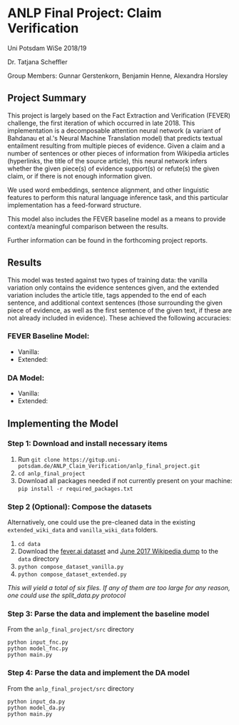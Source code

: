 # ANLP Final Project: Claim Verification

Uni Potsdam WiSe 2018/19

Dr. Tatjana Scheffler

Group Members:
Gunnar Gerstenkorn, Benjamin Henne, Alexandra Horsley

## Project Summary
This project is largely based on the Fact Extraction and Verification (FEVER) challenge, the first iteration of which occurred in late 2018. This implementation is a decomposable attention neural network (a variant of Bahdanau et al.'s Neural Machine Translation model) that predicts textual entailment resulting from multiple pieces of evidence. Given a claim and a number of sentences or other pieces of information from Wikipedia articles (hyperlinks, the title of the source article), this neural network infers whether the given piece(s) of evidence support(s) or refute(s) the given claim, or if there is not enough information given.

We used word embeddings, sentence alignment, and other linguistic features to perform this natural language inference task, and this particular implementation has a feed-forward structure.

This model also includes the FEVER baseline model as a means to provide context/a meaningful comparison between the results.

Further information can be found in the forthcoming project reports.

## Results
This model was tested against two types of training data: the vanilla variation only contains the evidence sentences given, and the extended variation includes the article title, tags appended to the end of each sentence, and additional context sentences (those surrounding the given piece of evidence, as well as the first sentence of the given text, if these are not already included in evidence). These achieved the following accuracies:
### FEVER Baseline Model:
- Vanilla:
- Extended:
### DA Model:
- Vanilla:
- Extended:


## Implementing the Model

### Step 1: Download and install necessary items
1. Run `git clone https://gitup.uni-potsdam.de/ANLP_Claim_Verification/anlp_final_project.git`
2. `cd anlp_final_project`
3. Download all packages needed if not currently present on your machine: `pip install -r required_packages.txt`

### Step 2 (Optional): Compose the datasets
Alternatively, one could use the pre-cleaned data in the existing `extended_wiki_data` and `vanilla_wiki_data` folders.
1. `cd data`
2. Download the [fever.ai dataset](https://s3-eu-west-1.amazonaws.com/fever.public/train.jsonl) and [June 2017 Wikipedia dump](https://s3-eu-west-1.amazonaws.com/fever.public/wiki-pages.zip) to the `data` directory
3. `python compose_dataset_vanilla.py`
4. `python compose_dataset_extended.py`

*This will yield a total of six files. If any of them are too large for any reason, one could use the split_data.py protocol*

### Step 3: Parse the data and implement the baseline model
From the `anlp_final_project/src` directory
```
python input_fnc.py
python model_fnc.py
python main.py
```

### Step 4: Parse the data and implement the DA model
From the `anlp_final_project/src` directory
```
python input_da.py
python model_da.py
python main.py
```
